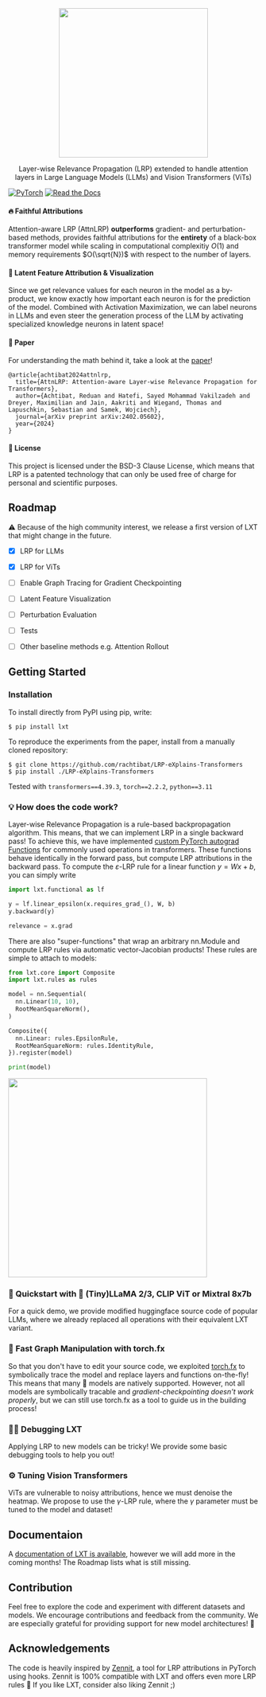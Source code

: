 <div align="center">
  <img src="docs/source/_static/lxt_logo.png" width="300"/>
  <p>Layer-wise Relevance Propagation (LRP) extended to handle attention layers in Large Language Models (LLMs) and Vision Transformers (ViTs)</p>
</div>

[![PyTorch](https://img.shields.io/badge/PyTorch-%23EE4C2C.svg?style=for-the-badge&logo=PyTorch&logoColor=white)](https://pytorch.org)
[![Read the Docs](https://img.shields.io/badge/-Docs-blue?style=for-the-badge&logo=Read-the-Docs&logoColor=white)](https://lxt.readthedocs.io)

#### 🔥 Faithful Attributions

Attention-aware LRP (AttnLRP) **outperforms** gradient- and perturbation-based methods, provides faithful attributions for the **entirety** of a black-box transformer model while scaling in computational complexitiy $O(1)$ and memory requirements $O(\sqrt{N})$ with respect to the number of layers.

#### 🔎 Latent Feature Attribution & Visualization
Since we get relevance values for each neuron in the model as a by-product, we know exactly how important each neuron is for the prediction of the model. Combined with Activation Maximization, we can label neurons in LLMs and even steer the generation process of the LLM by activating specialized knowledge neurons in latent space!

#### 📃 Paper
For understanding the math behind it, take a look at the [paper](https://arxiv.org/abs/2402.05602)!
```
@article{achtibat2024attnlrp,
  title={AttnLRP: Attention-aware Layer-wise Relevance Propagation for Transformers},
  author={Achtibat, Reduan and Hatefi, Sayed Mohammad Vakilzadeh and Dreyer, Maximilian and Jain, Aakriti and Wiegand, Thomas and Lapuschkin, Sebastian and Samek, Wojciech},
  journal={arXiv preprint arXiv:2402.05602},
  year={2024}
}
```

#### 📄 License
This project is licensed under the BSD-3 Clause License, which means that LRP is a patented technology that can only be used free of charge for personal and scientific purposes.

## Roadmap
⚠️ Because of the high community interest, we release a first version of LXT that might change in the future.

- [x] LRP for LLMs
- [x] LRP for ViTs
- [ ] Enable Graph Tracing for Gradient Checkpointing
- [ ] Latent Feature Visualization
- [ ] Perturbation Evaluation
- [ ] Tests
- [ ] Other baseline methods e.g. Attention Rollout


## Getting Started

### Installation

To install directly from PyPI using pip, write:

```shell
$ pip install lxt
```

To reproduce the experiments from the paper, install from a manually cloned repository: 

```shell
$ git clone https://github.com/rachtibat/LRP-eXplains-Transformers
$ pip install ./LRP-eXplains-Transformers
```

Tested with ``transformers==4.39.3``, ``torch==2.2.2``, ``python==3.11``

### 💡 How does the code work?
Layer-wise Relevance Propagation is a rule-based backpropagation algorithm. This means, that we can implement LRP in a single backward pass!
To achieve this, we have implemented [custom PyTorch autograd Functions](https://pytorch.org/tutorials/beginner/examples_autograd/two_layer_net_custom_function.html) for commonly used operations in transformers. These functions behave identically in the forward pass, but compute LRP attributions in the backward pass. To compute the $\varepsilon$-LRP rule for a linear function $y = W x + b$, you can simply write
```python
import lxt.functional as lf

y = lf.linear_epsilon(x.requires_grad_(), W, b)
y.backward(y)

relevance = x.grad
```

There are also "super-functions" that wrap an arbitrary nn.Module and compute LRP rules via automatic vector-Jacobian products! These rules are simple to attach to models:

```python
from lxt.core import Composite
import lxt.rules as rules

model = nn.Sequential(
  nn.Linear(10, 10),
  RootMeanSquareNorm(),
)

Composite({
  nn.Linear: rules.EpsilonRule,
  RootMeanSquareNorm: rules.IdentityRule,
}).register(model)

print(model)
```
<div align="left">
  <img src="docs/source/_static/terminal.png" width="400"/>
</div>


### 🚀 Quickstart with 🤗 (Tiny)LLaMA 2/3, CLIP ViT or Mixtral 8x7b
For a quick demo, we provide modified huggingface source code of popular LLMs, where we already replaced all operations with their equivalent LXT variant.


### 🤖 Fast Graph Manipulation with torch.fx 

So that you don't have to edit your source code, we exploited [torch.fx](https://pytorch.org/docs/stable/fx.html) to symbolically trace the model and replace layers and functions on-the-fly! This means that many 🤗 models are natively supported. However, not all models are symbolically tracable and *gradient-checkpointing doesn't work properly*, but we can still use torch.fx as a tool to guide us in the building process!

### 🕵️‍♂️ Debugging LXT
Applying LRP to new models can be tricky! We provide some basic debugging tools to help you out!

### ⚙️ Tuning Vision Transformers
ViTs are vulnerable to noisy attributions, hence we must denoise the heatmap.
We propose to use the $\gamma$-LRP rule, where the $\gamma$ parameter must be tuned to the model and dataset!

## Documentaion
A [documentation of LXT is available](https://lxt.readthedocs.io), however we will add more in the coming months!
The Roadmap lists what is still missing.

## Contribution
Feel free to explore the code and experiment with different datasets and models. We encourage contributions and feedback from the community. We are especially grateful for providing support for new model architectures! 🙏


## Acknowledgements
The code is heavily inspired by [Zennit](https://github.com/chr5tphr/zennit), a tool for LRP attributions in PyTorch using hooks. Zennit is 100% compatible with LXT and offers even more LRP rules 🎉 If you like LXT, consider also liking Zennit ;)
